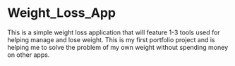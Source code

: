 # Weight_Loss_App
This is a simple weight loss application that will feature 1-3 tools used for helping manage and lose weight. This is my first portfolio project and is helping me to solve the problem of my own weight without spending money on other apps. 
